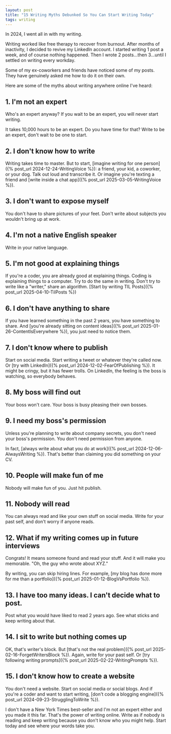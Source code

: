 ```yaml
---
layout: post
title: "15 Writing Myths Debunked So You Can Start Writing Today"
tags: writing
---
```


In 2024, I went all in with my writing.

Writing worked like free therapy to recover from burnout. After months of inactivity, I decided to revive my LinkedIn account. I started writing 1 post a week, and of course nothing happened. Then I wrote 2 posts...then 3...until I settled on writing every workday.

Some of my ex-coworkers and friends have noticed some of my posts. They have genuinely asked me how to do it on their own.

Here are some of the myths about writing anywhere online I've heard:

## 1. I'm not an expert

Who's an expert anyway? If you wait to be an expert, you will never start writing.

It takes 10,000 hours to be an expert. Do you have time for that? Write to be an expert, don't wait to be one to start.

## 2. I don't know how to write

Writing takes time to master. But to start, [imagine writing for one person]({% post_url 2024-12-24-WritingVoice %}): a friend, your kid, a coworker, or your dog. Talk out loud and transcribe it. Or imagine you're texting a friend and [write inside a chat app]({% post_url 2025-03-05-WritingVoice %}). 

## 3. I don't want to expose myself

You don't have to share pictures of your feet. Don't write about subjects you wouldn't bring up at work.

## 4. I'm not a native English speaker

Write in your native language.

## 5. I'm not good at explaining things

If you're a coder, you are already good at explaining things. Coding is explaining things to a computer. Try to do the same in writing. Don't try to write like a "writer," share an algorithm. [Start by writing TIL Posts]({% post_url 2025-04-10-TilPosts %})

## 6. I don't have anything to share

If you have learned something in the past 2 years, you have something to share. And [you're already sitting on content ideas]({% post_url 2025-01-26-ContentIsEverywhere %}), you just need to notice them.

## 7. I don't know where to publish

Start on social media. Start writing a tweet or whatever they're called now. Or [try with LinkedIn]({% post_url 2024-12-02-FearOfPublishing %}). It might be cringy, but it has fewer trolls. On LinkedIn, the feeling is the boss is watching, so everybody behaves.

## 8. My boss will find out

Your boss won't care. Your boss is busy pleasing their own bosses. 

## 9. I need my boss's permission

Unless you're planning to write about company secrets, you don't need your boss's permission. You don't need permission from anyone.

In fact, [always write about what you do at work]({% post_url 2024-12-06-AlwaysWriting %}). That's better than claiming you did something on your CV.

## 10. People will make fun of me

Nobody will make fun of you. Just hit publish.

## 11. Nobody will read

You can always read and like your own stuff on social media. Write for your past self, and don't worry if anyone reads.

## 12. What if my writing comes up in future interviews

Congrats! It means someone found and read your stuff. And it will make you memorable. "Oh, the guy who wrote about XYZ."

By writing, you can skip hiring lines. For example, [my blog has done more for me than a portfolio]({% post_url 2025-01-12-BlogVsPortfolio %}).

## 13. I have too many ideas. I can't decide what to post.

Post what you would have liked to read 2 years ago. See what sticks and keep writing about that.

## 14. I sit to write but nothing comes up

OK, that's writer's block. But [that's not the real problem]({% post_url 2025-02-16-ForgetWritersBlock %}). Again, write for your past self. Or [try following writing prompts]({% post_url 2025-02-22-WritingPrompts %}).

## 15. I don't know how to create a website

You don't need a website. Start on social media or social blogs. And if you're a coder and want to start writing, [don't code a blogging engine]({% post_url 2024-09-23-StrugglingToWrite %}).

I don't have a New York Times best-seller and I'm not an expert either and you made it this far. That's the power of writing online. Write as if nobody is reading and keep writing because you don't know who you might help. Start today and see where your words take you.
